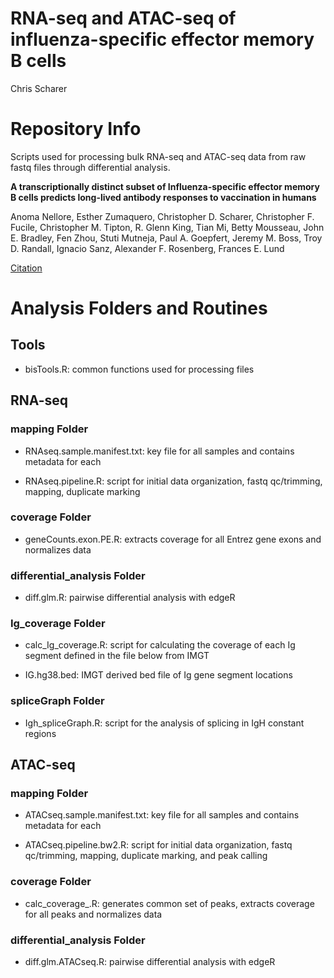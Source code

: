 RNA-seq and ATAC-seq of influenza-specific effector memory B cells
================
Chris Scharer

# Repository Info

Scripts used for processing bulk RNA-seq and ATAC-seq data from raw fastq files through differential analysis.

**A transcriptionally distinct subset of Influenza-specific effector memory B cells predicts long-lived antibody responses to vaccination in humans**

Anoma Nellore, Esther Zumaquero, Christopher D. Scharer, Christopher F. Fucile, Christopher M. Tipton, R. Glenn King, Tian Mi, Betty Mousseau, John E. Bradley, Fen Zhou, Stuti Mutneja, Paul A. Goepfert, Jeremy M. Boss, Troy D. Randall, Ignacio Sanz, Alexander F. Rosenberg, Frances E. Lund

[Citation](https://www.biorxiv.org/content/10.1101/643973v2)

# Analysis Folders and Routines

## Tools

  - bisTools.R: common functions used for processing files


## RNA-seq

### mapping Folder

  - RNAseq.sample.manifest.txt: key file for all samples and contains
    metadata for each

  - RNAseq.pipeline.R: script for initial data organization, fastq
    qc/trimming, mapping, duplicate marking

### coverage Folder

  - geneCounts.exon.PE.R: extracts coverage for all Entrez gene
    exons and normalizes data

### differential_analysis Folder

  - diff.glm.R: pairwise differential analysis with edgeR

### Ig_coverage Folder

  - calc_Ig_coverage.R: script for calculating the coverage of each Ig segment defined in the file below from IMGT

  - IG.hg38.bed: IMGT derived bed file of Ig gene segment locations

### spliceGraph Folder

  - Igh_spliceGraph.R: script for the analysis of splicing in IgH constant regions

## ATAC-seq

### mapping Folder

  - ATACseq.sample.manifest.txt: key file for all samples and contains
    metadata for each

  - ATACseq.pipeline.bw2.R: script for initial data organization, fastq
    qc/trimming, mapping, duplicate marking, and peak calling

### coverage Folder

  - calc_coverage_.R: generates common set of peaks, extracts coverage for all peaks and normalizes data

### differential_analysis Folder

  - diff.glm.ATACseq.R: pairwise differential analysis with edgeR

